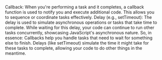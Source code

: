 Callback: When you're performing a task and it completes, a callback function is used to notify you and execute additional code. This allows you to sequence or coordinate tasks effectively.
Delay (e.g., setTimeout): The delay is used to simulate asynchronous operations or tasks that take time to complete. While waiting for this delay, your code can continue to run other tasks concurrently, showcasing JavaScript's asynchronous nature.
So, in essence:
Callbacks help you handle tasks that need to wait for something else to finish.
Delays (like setTimeout) simulate the time it might take for these tasks to complete, allowing your code to do other things in the meantime.